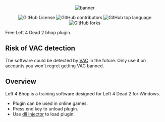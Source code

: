 <div align = center>

![banner](https://i.imgur.com/QcnghYq.png)

![GitHub License](https://img.shields.io/github/license/orange-cpp/l4bhop)
![GitHub contributors](https://img.shields.io/github/contributors/orange-cpp/l4bhop)
![GitHub top language](https://img.shields.io/github/languages/top/orange-cpp/l4bhop)
![GitHub forks](https://img.shields.io/github/forks/orange-cpp/l4bhop)
</div>

Free Left 4 Dead 2 bhop plugin.


## Risk of VAC detection

The software could be detected by [VAC](https://en.wikipedia.org/wiki/Valve_Anti-Cheat) in the future. Only use it on accounts you won't regret getting VAC banned.

## Overview

Left 4 Bhop is a training software designed for Left 4 Dead 2 for Windows.

* Plugin can be used in online games.
* Press end key to unload plugin.
* Use [dll injector](https://processhacker.sourceforge.io/downloads.php) to load plugin.
